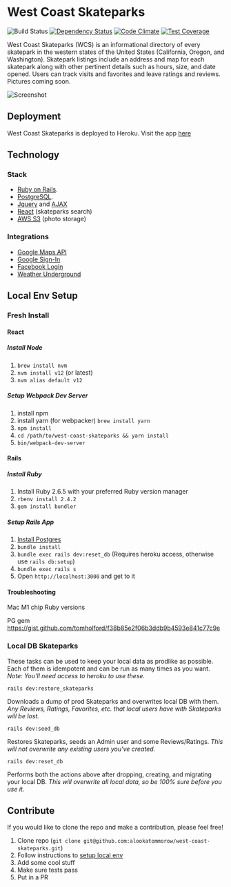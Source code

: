 # West Coast Skateparks
![Build Status](https://circleci.com/gh/alookatommorow/west-coast-skateparks.svg?style=shield&circle-token=8e91707df3579252f2c9c733a2968f29b83b2cd3)
[![Dependency Status](https://gemnasium.com/alookatommorow/west-coast-skateparks.svg)](https://gemnasium.com/alookatommorow/west-coast-skateparks)
[![Code Climate](https://codeclimate.com/github/alookatommorow/west-coast-skateparks/badges/gpa.svg)](https://codeclimate.com/github/alookatommorow/west-coast-skateparks)
[![Test Coverage](https://codeclimate.com/github/alookatommorow/west-coast-skateparks/badges/coverage.svg)](https://codeclimate.com/github/alookatommorow/west-coast-skateparks/coverage)

West Coast Skateparks (WCS) is an informational directory of every skatepark in the western states of the United States (California, Oregon, and Washington).  Skatepark listings include an address and map for each skatepark along with other pertinent details such as hours, size, and date opened.  Users can track visits and favorites and leave ratings and reviews.  Pictures coming soon.

![Screenshot](https://storage.googleapis.com/john-hess/portfolio/wcs.png)

## Deployment
West Coast Skateparks is deployed to Heroku. Visit the app [here](https://west-coast-skateparks.herokuapp.com/)

## Technology
### Stack
* [Ruby on Rails](rubyonrails.org).
* [PostgreSQL](http://www.postgresql.org/).
* [Jquery](https://jquery.com/) and [AJAX](http://api.jquery.com/jquery.ajax/)
* [React](https://reactjs.org/) (skateparks search)
* [AWS S3](https://aws.amazon.com/s3/) (photo storage)

### Integrations
* [Google Maps API](https://developers.google.com/maps/documentation/javascript/)
* [Google Sign-In](https://developers.google.com/identity/sign-in/web/sign-in)
* [Facebook Login](https://developers.facebook.com/docs/facebook-login/web)
* [Weather Underground](https://www.wunderground.com/)

## Local Env Setup
### Fresh Install
#### React
##### Install Node
1. `brew install nvm`
1. `nvm install v12` (or latest)
1. `nvm alias default v12`
##### Setup Webpack Dev Server
1. install npm
1. install yarn (for webpacker) `brew install yarn`
1. `npm install`
1. `cd /path/to/west-coast-skateparks && yarn install`
1. `bin/webpack-dev-server`
#### Rails
##### Install Ruby
1. Install Ruby 2.6.5 with your preferred Ruby version manager
1. `rbenv install 2.4.2`
1. `gem install bundler`
##### Setup Rails App
1. [Install Postgres](https://postgresapp.com/)
1. `bundle install`
1. `bundle exec rails dev:reset_db` (Requires heroku access, otherwise use `rails db:setup`)
1. `bundle exec rails s`
1. Open `http://localhost:3000` and get to it

#### Troubleshooting
Mac M1 chip
Ruby versions
<!-- optflags=-Wno-error=implicit-function-declaration ASDF_RUBY_BUILD_VERSION=v20220630 asdf install ruby 2.6.5 -->
PG gem
https://gist.github.com/tomholford/f38b85e2f06b3ddb9b4593e841c77c9e

### Local DB Skateparks
These tasks can be used to keep your local data as prodlike as possible. Each of them is idempotent and can be run as many times as you want. _Note: You'll need access to heroku to use these._

`rails dev:restore_skateparks`

 Downloads a dump of prod Skateparks and overwrites local DB with them. _Any Reviews, Ratings, Favorites, etc. that local users have with Skateparks will be lost._

`rails dev:seed_db`

 Restores Skateparks, seeds an Admin user and some Reviews/Ratings. _This will not overwrite any existing users you've created._

`rails dev:reset_db`

 Performs both the actions above after dropping, creating, and migrating your local DB. _This will overwrite all local data, so be 100% sure before you use it._

## Contribute
If you would like to clone the repo and make a contribution, please feel free!

1. Clone repo (`git clone git@github.com:alookatommorow/west-coast-skateparks.git`)
1. Follow instructions to [setup local env](#local-env-setup)
1. Add some cool stuff
1. Make sure tests pass
1. Put in a PR
